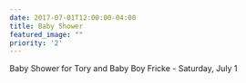 ```yaml
---
date: 2017-07-01T12:00:00-04:00
title: Baby Shower
featured_image: ""
priority: '2'
---
```

Baby Shower for Tory and Baby Boy Fricke - Saturday, July 1
